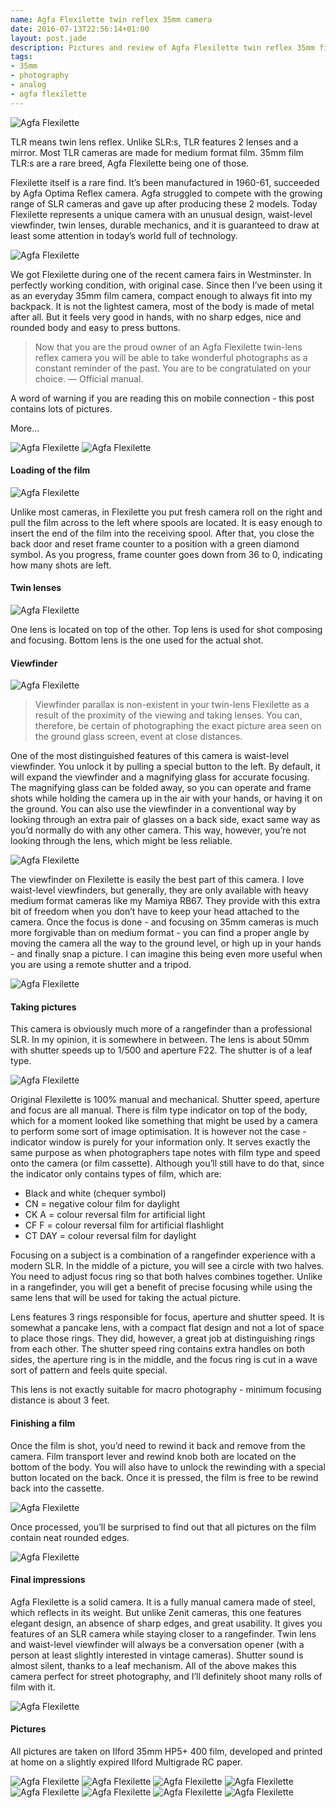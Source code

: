 ```yaml
---
name: Agfa Flexilette twin reflex 35mm camera
date: 2016-07-13T22:56:14+01:00
layout: post.jade
description: Pictures and review of Agfa Flexilette twin reflex 35mm film camera from 1960s
tags:
- 35mm
- photography
- analog
- agfa flexilette
---
```


<img src="https://alexsavin.me/photos/2016-07-14-agfa-flexilette/flexilette-pattern.jpg" class="featured" alt="Agfa Flexilette">

TLR means twin lens reflex. Unlike SLR:s, TLR features 2 lenses and a mirror. Most TLR cameras are made for medium format film. 35mm film TLR:s are a rare breed, Agfa Flexilette being one of those.

Flexilette itself is a rare find. It’s been manufactured in 1960-61, succeeded by Agfa Optima Reflex camera. Agfa struggled to compete with the growing range of SLR cameras and gave up after producing these 2 models. Today Flexilette represents a unique camera with an unusual design, waist-level viewfinder, twin lenses, durable mechanics, and it is guaranteed to draw at least some attention in today’s world full of technology.

<img src="https://alexsavin.me/photos/2016-07-14-agfa-flexilette/IMG_2620.jpg" class="featured" alt="Agfa Flexilette">

We got Flexilette during one of the recent camera fairs in Westminster. In perfectly working condition, with original case.  Since then I’ve been using it as an everyday 35mm film camera, compact enough to always fit into my backpack. It is not the lightest camera, most of the body is made of metal after all. But it feels very good in hands, with no sharp edges, nice and rounded body and easy to press buttons.

> Now that you are the proud owner of an Agfa Flexilette twin-lens reflex camera you will be able to take wonderful photographs as a constant reminder of the past. You are to be congratulated on your choice. — Official manual.

A word of warning if you are reading this on mobile connection - this post contains lots of pictures.

More...

<img src="https://alexsavin.me/photos/2016-07-14-agfa-flexilette/IMG_2622.jpg" class="featured" alt="Agfa Flexilette">

<img src="https://alexsavin.me/photos/2016-07-14-agfa-flexilette/IMG_2594.jpg" class="featured" alt="Agfa Flexilette">

#### Loading of the film

<img src="https://alexsavin.me/photos/2016-07-14-agfa-flexilette/IMG_2609.jpg" class="featured" alt="Agfa Flexilette">

Unlike most cameras, in Flexilette you put fresh camera roll on the right and pull the film across to the left where spools are located. It is easy enough to insert the end of the film into the receiving spool. After that, you close the back door and reset frame counter to a position with a green diamond symbol. As you progress, frame counter goes down from 36 to 0, indicating how many shots are left.

#### Twin lenses

<img src="https://alexsavin.me/photos/2016-07-14-agfa-flexilette/IMG_2621.jpg" class="featured" alt="Agfa Flexilette">

One lens is located on top of the other. Top lens is used for shot composing and focusing. Bottom lens is the one used for the actual shot. 

#### Viewfinder

<img src="https://alexsavin.me/photos/2016-07-14-agfa-flexilette/viewfinder.png" class="featured" alt="Agfa Flexilette">

> Viewfinder parallax is non-existent in your twin-lens Flexilette as a result of the proximity of the viewing and taking lenses. You can, therefore, be certain of photographing the exact picture area seen on the ground glass screen, event at close distances.

One of the most distinguished features of this camera is waist-level viewfinder. You unlock it by pulling a special button to the left. By default, it will expand the viewfinder and a magnifying glass for accurate focusing. The magnifying glass can be folded away, so you can operate and frame shots while holding the camera up in the air with your hands, or having it on the ground. You can also use the viewfinder in a conventional way by looking through an extra pair of glasses on a back side, exact same way as you’d normally do with any other camera. This way, however, you’re not looking through the lens, which might be less reliable.

<img src="https://alexsavin.me/photos/2016-07-14-agfa-flexilette/viewfinder-2.jpg" class="featured" alt="Agfa Flexilette">

The viewfinder on Flexilette is easily the best part of this camera. I love waist-level viewfinders, but generally, they are only available with heavy medium format cameras like my Mamiya RB67. They provide with this extra bit of freedom when you don’t have to keep your head attached to the camera. Once the focus is done - and focusing on 35mm cameras is much more forgivable than on medium format - you can find a proper angle by moving the camera all the way to the ground level, or high up in your hands - and finally snap a picture. I can imagine this being even more useful when you are using a remote shutter and a tripod.

<img src="https://alexsavin.me/photos/2016-07-14-agfa-flexilette/IMG_2608.jpg" class="featured" alt="Agfa Flexilette">

#### Taking pictures

This camera is obviously much more of a rangefinder than a professional SLR. In my opinion, it is somewhere in between. The lens is about 50mm with shutter speeds up to 1/500 and aperture F22. The shutter is of a leaf type.

<img src="https://alexsavin.me/photos/2016-07-14-agfa-flexilette/IMG_2611.jpg" class="featured" alt="Agfa Flexilette">

Original Flexilette is 100% manual and mechanical. Shutter speed, aperture and focus are all manual. There is film type indicator on top of the body, which for a moment looked like something that might be used by a camera to perform some sort of image optimisation. It is however not the case - indicator window is purely for your information only. It serves exactly the same purpose as when photographers tape notes with film type and speed onto the camera (or film cassette). Although you’ll still have to do that, since the indicator only contains types of film, which are:

* Black and white (chequer symbol)
* CN = negative colour film for daylight
* CK A = colour reversal film for artificial light
* CF F = colour reversal film for artificial flashlight
* CT DAY = colour reversal film for daylight

Focusing on a subject is a combination of a rangefinder experience with a modern SLR. In the middle of a picture, you will see a circle with two halves. You need to adjust focus ring so that both halves combines together. Unlike in a rangefinder, you will get a benefit of precise focusing while using the same lens that will be used for taking the actual picture.

Lens features 3 rings responsible for focus, aperture and shutter speed. It is somewhat a pancake lens, with a compact flat design and not a lot of space to place those rings. They did, however, a great job at distinguishing rings from each other. The shutter speed ring contains extra handles on both sides, the aperture ring is in the middle, and the focus ring is cut in a wave sort of pattern and feels quite special.

This lens is not exactly suitable for macro photography - minimum focusing distance is about 3 feet.

#### Finishing a film

Once the film is shot, you’d need to rewind it back and remove from the camera. Film transport lever and rewind knob both are located on the bottom of the body. You will also have to unlock the rewinding with a special button located on the back. Once it is pressed, the film is free to be rewind back into the cassette.

<img src="https://alexsavin.me/photos/2016-07-14-agfa-flexilette/IMG_2596.jpg" class="featured" alt="Agfa Flexilette">

Once processed, you’ll be surprised to find out that all pictures on the film contain neat rounded edges.

<img src="https://alexsavin.me/photos/2016-07-14-agfa-flexilette/IMG_2288.jpg" class="featured" alt="Agfa Flexilette">

#### Final impressions

Agfa Flexilette is a solid camera. It is a fully manual camera made of steel, which reflects in its weight. But unlike Zenit cameras, this one features elegant design, an absence of sharp edges, and great usability. It gives you features of an SLR camera while staying closer to a rangefinder. Twin lens and waist-level viewfinder will always be a conversation opener (with a person at least slightly interested in vintage cameras).  Shutter sound is almost silent, thanks to a leaf mechanism. All of the above makes this camera perfect for street photography, and I’ll definitely shoot many rolls of film with it.

<img src="https://alexsavin.me/photos/2016-07-14-agfa-flexilette/accessories.jpg" class="featured" alt="Agfa Flexilette">

#### Pictures

All pictures are taken on Ilford 35mm HP5+ 400 film, developed and printed at home on a slightly expired Ilford Multigrade RC paper.

<img src="https://alexsavin.me/photos/2016-07-14-agfa-flexilette/IMG_20160623_0001.jpg" class="featured" alt="Agfa Flexilette">

<img src="https://alexsavin.me/photos/2016-07-14-agfa-flexilette/IMG_20160623_0002.jpg" class="featured" alt="Agfa Flexilette">

<img src="https://alexsavin.me/photos/2016-07-14-agfa-flexilette/IMG_20160623_0003.jpg" class="featured" alt="Agfa Flexilette">

<img src="https://alexsavin.me/photos/2016-07-14-agfa-flexilette/IMG_20160623_0007.jpg" class="featured" alt="Agfa Flexilette">

<img src="https://alexsavin.me/photos/2016-07-14-agfa-flexilette/IMG_20160626_0001.jpg" class="featured" alt="Agfa Flexilette">

<img src="https://alexsavin.me/photos/2016-07-14-agfa-flexilette/IMG_20160626_0003.jpg" class="featured" alt="Agfa Flexilette">

<img src="https://alexsavin.me/photos/2016-07-14-agfa-flexilette/IMG_20160626_0006.jpg" class="featured" alt="Agfa Flexilette">

<img src="https://alexsavin.me/photos/2016-07-14-agfa-flexilette/IMG_20160626_0009.jpg" class="featured" alt="Agfa Flexilette">
